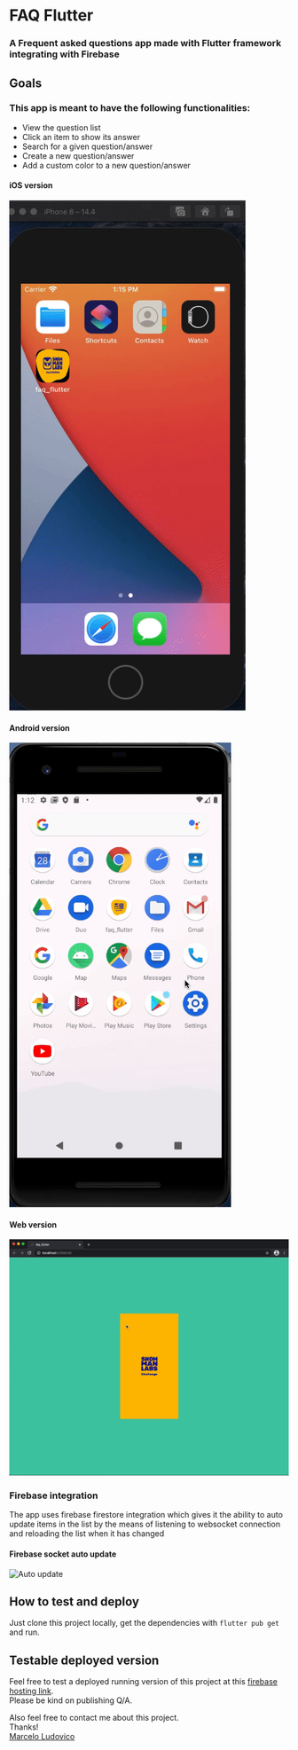 # FAQ Flutter
  
### A Frequent asked questions app made with Flutter framework integrating with Firebase

## Goals
  
### This app is meant to have the following functionalities:
- View the question list
- Click an item to show its answer
- Search for a given question/answer
- Create a new question/answer
- Add a custom color to a new question/answer

#### iOS version
![iOS Version](https://github.com/mludovico/faq_flutter/raw/master/screen_shots/Snowman%20FAQ%20iOS.gif)

#### Android version
![Android Version](https://github.com/mludovico/faq_flutter/raw/master/screen_shots/Snowman%20FAQ%20Android.gif)

#### Web version
![Web Version](https://github.com/mludovico/faq_flutter/raw/master/screen_shots/Snowman%20FAQ%20Web.gif)

### Firebase integration
  
  The app uses firebase firestore integration which gives it the ability to auto update items in the list by the means of listening to websocket connection and reloading the list when it has changed
#### Firebase socket auto update
![Auto update](https://github.com/mludovico/faq_flutter/raw/master/screen_shots/Auto%20update.gif)

## How to test and deploy
  
Just clone this project locally, get the dependencies with `flutter pub get` and run.

## Testable deployed version
  
  Feel free to test a deployed running version of this project at this [firebase hosting link](https://faq-flutter-snowman.web.app/#/).  
  Please be kind on publishing Q/A.
  
Also feel free to contact me about this project.  
Thanks!  
[Marcelo Ludovico](https://linkedin.com/in/marcelo-ludovico)